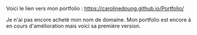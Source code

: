 Voici le lien vers mon portfolio : https://carolinedoung.github.io/Portfolio/ 

Je n'ai pas encore acheté mon nom de domaine. Mon portfolio est encore à en cours d'amélioration mais voici sa première version. 